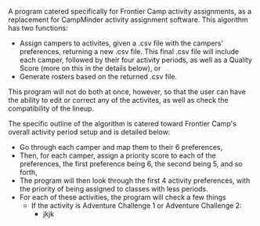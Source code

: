 A program catered specifically for Frontier Camp activity assignments, as a replacement for CampMinder activity assignment software.
This algorithm has two functions:
- Assign campers to activites, given a .csv file with the campers' preferences, returning a new .csv file. This final .csv file will include each camper, followed by their four activity periods, as well as a Quality Score (more on this in the details below), or
- Generate rosters based on the returned .csv file.

This program will not do both at once, however, so that the user can have the ability to edit or correct any of the activites, as well as check the compatibility of the lineup.

The specific outline of the algorithm is catered toward Frontier Camp's overall activity period setup and is detailed below:
- Go through each camper and map them to their 6 preferences,
- Then, for each camper, assign a priority score to each of the preferences, the first preference being 6, the second being 5, and so forth,
- The program will then look through the first 4 activity preferences, with the priority of being assigned to classes with less periods.
- For each of these activities, the program will check a few things
  - If the activity is Adventure Challenge 1 or Adventure Challenge 2:
    - jkjk

